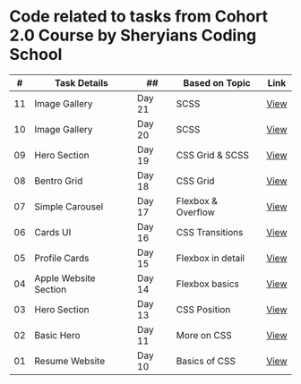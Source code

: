 # Code related to tasks from Cohort 2.0 Course by Sheryians Coding School

| #   | Task Details          | ##     | Based on Topic     | Link                                            |
| --- | --------------------- | ------ | ------------------ | ----------------------------------------------- |
| 11  | Image Gallery         | Day 21 | SCSS               | [View](https://cohort.sagarpalia.com/tasks/11/) |
| 10  | Image Gallery         | Day 20 | SCSS               | [View](https://cohort.sagarpalia.com/tasks/10/) |
| 09  | Hero Section          | Day 19 | CSS Grid & SCSS    | [View](https://cohort.sagarpalia.com/tasks/09/) |
| 08  | Bentro Grid           | Day 18 | CSS Grid           | [View](https://cohort.sagarpalia.com/tasks/08/) |
| 07  | Simple Carousel       | Day 17 | Flexbox & Overflow | [View](https://cohort.sagarpalia.com/tasks/07/) |
| 06  | Cards UI              | Day 16 | CSS Transitions    | [View](https://cohort.sagarpalia.com/tasks/06/) |
| 05  | Profile Cards         | Day 15 | Flexbox in detail  | [View](https://cohort.sagarpalia.com/tasks/05/) |
| 04  | Apple Website Section | Day 14 | Flexbox basics     | [View](https://cohort.sagarpalia.com/tasks/04/) |
| 03  | Hero Section          | Day 13 | CSS Position       | [View](https://cohort.sagarpalia.com/tasks/03/) |
| 02  | Basic Hero            | Day 11 | More on CSS        | [View](https://cohort.sagarpalia.com/tasks/02/) |
| 01  | Resume Website        | Day 10 | Basics of CSS      | [View](https://cohort.sagarpalia.com/tasks/01/) |
